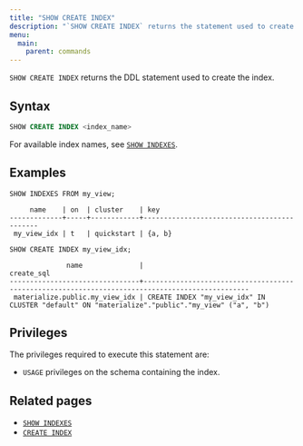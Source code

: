 ```yaml
---
title: "SHOW CREATE INDEX"
description: "`SHOW CREATE INDEX` returns the statement used to create the index."
menu:
  main:
    parent: commands
---
```


`SHOW CREATE INDEX` returns the DDL statement used to create the index.

## Syntax

```sql
SHOW CREATE INDEX <index_name>
```

For available index names, see [`SHOW INDEXES`](/sql/show-indexes).

## Examples

```mzsql
SHOW INDEXES FROM my_view;
```

```nofmt
     name    | on  | cluster    | key
-------------+-----+------------+--------------------------------------------
 my_view_idx | t   | quickstart | {a, b}
```

```mzsql
SHOW CREATE INDEX my_view_idx;
```

```nofmt
              name              |                                           create_sql
--------------------------------+------------------------------------------------------------------------------------------------
 materialize.public.my_view_idx | CREATE INDEX "my_view_idx" IN CLUSTER "default" ON "materialize"."public"."my_view" ("a", "b")
```

## Privileges

The privileges required to execute this statement are:

- `USAGE` privileges on the schema containing the index.

## Related pages

- [`SHOW INDEXES`](../show-indexes)
- [`CREATE INDEX`](../create-index)
